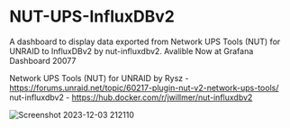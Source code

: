 # NUT-UPS-InfluxDBv2
A dashboard to display data exported from Network UPS Tools (NUT) for UNRAID
to InfluxDBv2 by nut-influxdbv2. Avalible Now at Grafana Dashboard 20077

Network UPS Tools (NUT) for UNRAID by Rysz - https://forums.unraid.net/topic/60217-plugin-nut-v2-network-ups-tools/ <br>
nut-influxdbv2 - https://hub.docker.com/r/jwillmer/nut-influxdbv2


![Screenshot 2023-12-03 212110](https://github.com/masterwishx/NUT-UPS-InfluxDBv2/assets/28630321/2732331e-59a0-437d-ad27-87a241d63de7)



